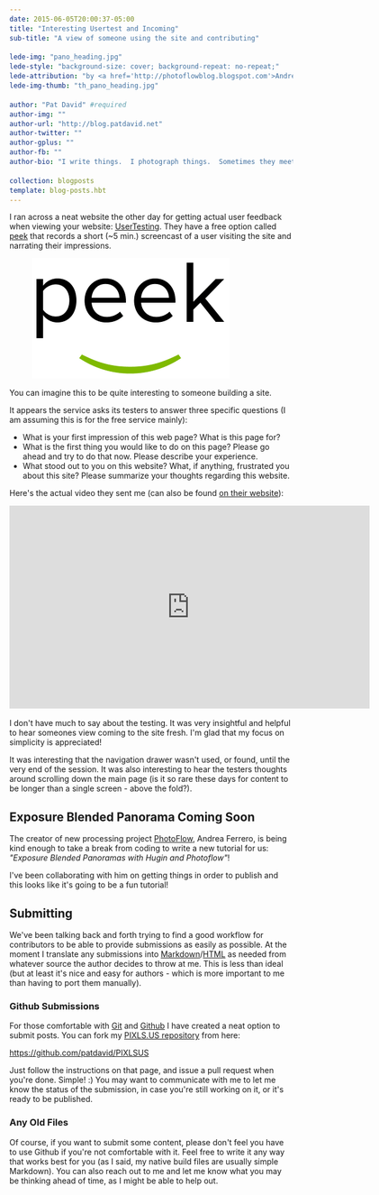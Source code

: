```yaml
---
date: 2015-06-05T20:00:37-05:00
title: "Interesting Usertest and Incoming"
sub-title: "A view of someone using the site and contributing"

lede-img: "pano_heading.jpg"
lede-style: "background-size: cover; background-repeat: no-repeat;"
lede-attribution: "by <a href='http://photoflowblog.blogspot.com'>Andrea Ferrero</a>"
lede-img-thumb: "th_pano_heading.jpg"

author: "Pat David" #required
author-img: ""
author-url: "http://blog.patdavid.net"
author-twitter: ""
author-gplus: ""
author-fb: ""
author-bio: "I write things.  I photograph things.  Sometimes they meet.  <br/>I <a href='http://blog.patdavid.net'>blog</a> about various things. I write <a href='http://blog.patdavid.net/p/getting-around-in-gimp.html'>tutorials</a> too."

collection: blogposts 
template: blog-posts.hbt
---
```


I ran across a neat website the other day for getting actual user feedback when viewing your website: [UserTesting].
They have a free option called [peek] that records a short (~5 min.) screencast of a user visiting the site and narrating their impressions.

<figure>
<img src="peeklogo.png" alt="Peek Logo" >
</figure>

You can imagine this to be quite interesting to someone building a site.

<!-- more -->

It appears the service asks its testers to answer three specific questions (I am assuming this is for the free service mainly):

* What is your first impression of this web page? What is this page for?
* What is the first thing you would like to do on this page?
Please go ahead and try to do that now.
Please describe your experience.
* What stood out to you on this website?
What, if anything, frustrated you about this site?
Please summarize your thoughts regarding this website.

Here's the actual video they sent me (can also be found [on their website](http://peek.usertesting.com/result/40917409038587)):

<div class="fluid-vid">
<iframe width="640" height="360" src="https://www.youtube-nocookie.com/embed/p3CBdw6E9bc?rel=0&amp;showinfo=0" frameborder="0" allowfullscreen></iframe>
</div>

I don't have much to say about the testing.
It was very insightful and helpful to hear someones view coming to the site fresh.
I'm glad that my focus on simplicity is appreciated!

It was interesting that the navigation drawer wasn't used, or found, until the very end of the session.
It was also interesting to hear the testers thoughts around scrolling down the main page (is it so rare these days for content to be longer than a single screen - above the fold?).



## Exposure Blended Panorama Coming Soon

The creator of new processing project [PhotoFlow], Andrea Ferrero, is being kind enough to take a break from coding to write a new tutorial for us: *"Exposure Blended Panoramas with Hugin and Photoflow"*!

I've been collaborating with him on getting things in order to publish and this looks like it's going to be a fun tutorial!



## Submitting
We've been talking back and forth trying to find a good workflow for contributors to be able to provide submissions as easily as possible.
At the moment I translate any submissions into [Markdown]/[HTML] as needed from whatever source the author decides to throw at me.  This is less than ideal (but at least it's nice and easy for authors - which is more important to me than having to port them manually).



### Github Submissions

For those comfortable with [Git] and [Github] I have created a neat option to submit posts.
You can fork my [PIXLS.US repository](https://github.com/patdavid/PIXLSUS) from here:

https://github.com/patdavid/PIXLSUS

Just follow the instructions on that page, and issue a pull request when you're done.
Simple! :)
You may want to communicate with me to let me know the status of the submission, in case you're still working on it, or it's ready to be published.


### Any Old Files

Of course, if you want to submit some content, please don't feel you have to use Github if you're not comfortable with it.
Feel free to write it any way that works best for you (as I said, my native build files are usually simple Markdown).
You can also reach out to me and let me know what you may be thinking ahead of time, as I might be able to help out.


[UserTesting]: http://www.usertesting.com/
[peek]: http://peek.usertesting.com/
[PhotoFlow]: http://photoflowblog.blogspot.com/
[Markdown]: http://daringfireball.net/projects/markdown/syntax
[HTML]: https://developer.mozilla.org/en-US/docs/Web/Guide/HTML/HTML5
[Github]: https://github.com
[Git]: https://git-scm.com/
